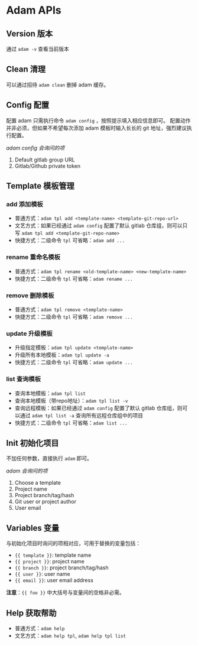 # Adam APIs

## Version 版本

通过 `adam -v` 查看当前版本

## Clean 清理

可以通过招待 `adam clean` 删掉 adam 缓存。

## Config 配置

配置 adam 只需执行命令 `adam config` ，按照提示填入相应信息即可。
配置动作并非必须，但如果不希望每次添加 adam 模板时输入长长的 git 地址，强烈建议执行配置。

*adam config 会询问的项*

1. Default gitlab group URL
2. Gitlab/Github private token

## Template 模板管理

### add 添加模板

+ 普通方式：`adam tpl add <template-name> <template-git-repo-url>`
+ 文艺方式：如果已经通过 `adam config` 配置了默认 gitlab 仓库组，则可以只写 `adam tpl add <template-git-repo-name>`
+ 快捷方式：二级命令 `tpl` 可省略：`adam add ...`

### rename 重命名模板

+ 普通方式：`adam tpl rename <old-template-name> <new-template-name>`
+ 快捷方式：二级命令 `tpl` 可省略：`adam rename ...`

### remove 删除模板

+ 普通方式：`adam tpl remove <template-name>`
+ 快捷方式：二级命令 `tpl` 可省略：`adam remove ...`

### update 升级模板

+ 升级指定模板：`adam tpl update <template-name>`
+ 升级所有本地模板：`adam tpl update -a`
+ 快捷方式：二级命令 `tpl` 可省略：`adam update ...`

### list 查询模板

+ 查询本地模板：`adam tpl list`
+ 查询本地模板（带repo地址）：`adam tpl list -v`
+ 查询远程模板：如果已经通过 `adam config` 配置了默认 gitlab 仓库组，则可以通过 `adam tpl list -a` 查询所有远程仓库组中的项目
+ 快捷方式：二级命令 `tpl` 可省略：`adam list ...`

## Init 初始化项目

不加任何参数，直接执行 `adam` 即可。

*adam 会询问的项*

1. Choose a template
2. Project name
3. Project branch/tag/hash
4. Git user or project author
5. User email

## Variables 变量

与初始化项目时询问的项相对应，可用于替换的变量包括：

+ `{{ template }}`: template name
+ `{{ project }}`: project name
+ `{{ branch }}`: project branch/tag/hash
+ `{{ user }}`: user name
+ `{{ email }}`: user email address

**注意**：`{{ foo }}` 中大括号与变量间的空格非必需。

## Help 获取帮助

+ 普通方式：`adam help`
+ 文艺方式：`adam help tpl`, `adam help tpl list`
